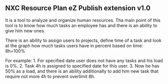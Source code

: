 NXC Resource Plan eZ Publish extension v1.0
-------------------------------------------

It is a tool to analyze and organize human resources.
Tha main point of this tool is to know how much tasks an employee has and there is an ability to give him new ones.

There is an ability to assign users to projects, define time of a task and look at the graph how much tasks users have in percent based on time: 8h=100%

For example:
    1. For specified date user does not have any tasks and his load is 0%.
    2. Task 4h is assigned to specified date for this user.
    3. Now he has 50% as a load, and there is an ability additionally to add him new task that require not more 4h to prevent overlimit 8h.
